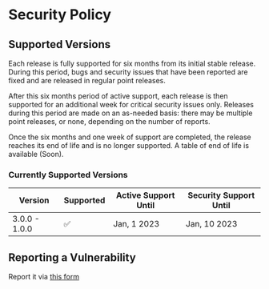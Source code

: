 # Security Policy

## Supported Versions

Each release is fully supported for six months from its initial stable release. During this period, bugs and security issues that have been reported are fixed and are released in regular point releases.

After this six months period of active support, each release is then supported for an additional week for critical security issues only. Releases during this period are made on an as-needed basis: there may be multiple point releases, or none, depending on the number of reports.

Once the six months and one week of support are completed, the release reaches its end of life and is no longer supported. A table of end of life is available (Soon).

### Currently Supported Versions

| Version       | Supported           | Active Support Until | Security Support Until |
| ------------- | ------------------- | -------------------- | ---------------------- |
| 3.0.0 - 1.0.0 | :white_check_mark:  | Jan, 1 2023          | Jan, 10 2023           |

## Reporting a Vulnerability

Report it via [this form](https://github.com/Hutoorg/event-countdown/security/advisories/new)
